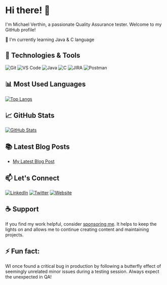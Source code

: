 # Hi there! 👋

I'm Michael Verthin, a passionate Quality Assurance tester. Welcome to my GitHub profile! 

🌱 I'm currently learning Java & C language

## 🔧 Technologies & Tools

![Git](https://img.shields.io/badge/-Git-333333?style=flat&logo=git)
![VS Code](https://img.shields.io/badge/-VS%20Code-333333?style=flat&logo=visual-studio-code)
![Java](https://img.shields.io/badge/-Java-333333?style=flat&logo=java)
![C](https://img.shields.io/badge/-C-00599C?style=flat&logo=c&logoColor=white)
![JIRA](https://img.shields.io/badge/-JIRA-333333?style=flat&logo=jira-software)
![Postman](https://img.shields.io/badge/-Postman-333333?style=flat&logo=postman)

## 📊 Most Used Languages

[![Top Langs](https://github-readme-stats.vercel.app/api/top-langs/?username=MichaelVerthin&layout=compact)](https://github.com/MichaelVerthin)

## 📈 GitHub Stats

[![GitHub Stats](https://github-readme-stats.vercel.app/api?username=MichaelVerthin&count_private=true&show_icons=true&theme=radical)](https://github.com/MichaelVerthin)


## 📚 Latest Blog Posts

<!-- BLOG-POST-LIST:START -->
- [My Latest Blog Post](https://medium.com/@MichaelVerthin)
<!-- BLOG-POST-LIST:END -->

## 📫 Let's Connect

[![LinkedIn](https://img.shields.io/badge/-LinkedIn-0077B5?style=flat&logo=LinkedIn&logoColor=white)](https://www.linkedin.com/in/michael-verthin/)
[![Twitter](https://img.shields.io/badge/-Twitter-1DA1F2?style=flat&logo=Twitter&logoColor=white)](https://twitter.com/MishaSpren)
[![Website](https://img.shields.io/badge/-Website-%23000000?style=flat)](https://michaelverthin.github.io/qa)


## ☕ Support

If you find my work helpful, consider [sponsoring me](https://github.com/sponsors/MichaelVerthin). It helps to keep the lights on and allows me to continue creating content and maintaining projects.

## ⚡ Fun fact:

WI once found a critical bug in production by following a butterfly effect of seemingly unrelated minor issues during a testing session. Always expect the unexpected in QA!

